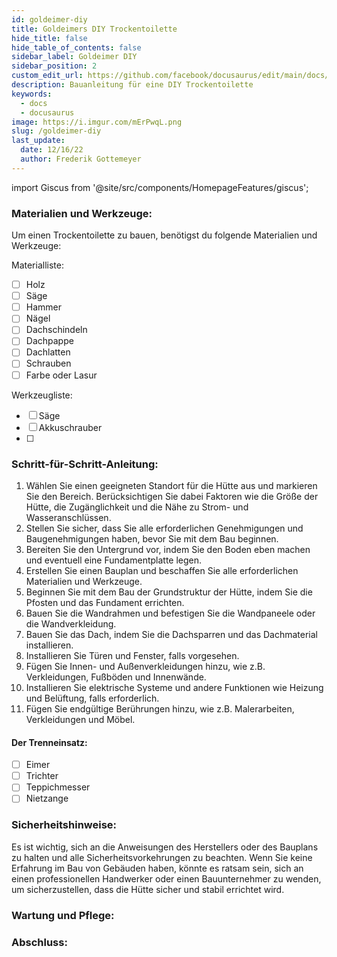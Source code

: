 ```yaml
---
id: goldeimer-diy
title: Goldeimers DIY Trockentoilette
hide_title: false
hide_table_of_contents: false
sidebar_label: Goldeimer DIY
sidebar_position: 2
custom_edit_url: https://github.com/facebook/docusaurus/edit/main/docs/api-doc-markdown.md
description: Bauanleitung für eine DIY Trockentoilette
keywords:
  - docs
  - docusaurus
image: https://i.imgur.com/mErPwqL.png
slug: /goldeimer-diy
last_update:
  date: 12/16/22
  author: Frederik Gottemeyer
---
```


import Giscus from '@site/src/components/HomepageFeatures/giscus';

### Materialien und Werkzeuge:
Um einen Trockentoilette zu bauen, benötigst du folgende Materialien und Werkzeuge:

Materialliste:
- [ ] Holz
- [ ] Säge
- [ ] Hammer
- [ ] Nägel
- [ ] Dachschindeln
- [ ] Dachpappe
- [ ] Dachlatten
- [ ] Schrauben
- [ ] Farbe oder Lasur

Werkzeugliste:
- [ ] Säge
- [ ] Akkuschrauber
- [ ]

### Schritt-für-Schritt-Anleitung:

1. Wählen Sie einen geeigneten Standort für die Hütte aus und markieren Sie den Bereich. Berücksichtigen Sie dabei Faktoren wie die Größe der Hütte, die Zugänglichkeit und die Nähe zu Strom- und Wasseranschlüssen.
2. Stellen Sie sicher, dass Sie alle erforderlichen Genehmigungen und Baugenehmigungen haben, bevor Sie mit dem Bau beginnen.
3. Bereiten Sie den Untergrund vor, indem Sie den Boden eben machen und eventuell eine Fundamentplatte legen.
4. Erstellen Sie einen Bauplan und beschaffen Sie alle erforderlichen Materialien und Werkzeuge.
5. Beginnen Sie mit dem Bau der Grundstruktur der Hütte, indem Sie die Pfosten und das Fundament errichten.
6. Bauen Sie die Wandrahmen und befestigen Sie die Wandpaneele oder die Wandverkleidung.
7. Bauen Sie das Dach, indem Sie die Dachsparren und das Dachmaterial installieren.
8. Installieren Sie Türen und Fenster, falls vorgesehen.
9. Fügen Sie Innen- und Außenverkleidungen hinzu, wie z.B. Verkleidungen, Fußböden und Innenwände.
10. Installieren Sie elektrische Systeme und andere Funktionen wie Heizung und Belüftung, falls erforderlich.
11. Fügen Sie endgültige Berührungen hinzu, wie z.B. Malerarbeiten, Verkleidungen und Möbel.

#### Der Trenneinsatz:
- [ ] Eimer
- [ ] Trichter
- [ ] Teppichmesser
- [ ] Nietzange

### Sicherheitshinweise:
Es ist wichtig, sich an die Anweisungen des Herstellers oder des Bauplans zu halten und alle Sicherheitsvorkehrungen zu beachten. Wenn Sie keine Erfahrung im Bau von Gebäuden haben, könnte es ratsam sein, sich an einen professionellen Handwerker oder einen Bauunternehmer zu wenden, um sicherzustellen, dass die Hütte sicher und stabil errichtet wird.

### Wartung und Pflege:
### Abschluss:

<Giscus />
